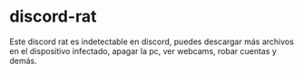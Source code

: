 # discord-rat
Este discord rat es indetectable en discord, puedes descargar más archivos en el dispositivo infectado, apagar la pc, ver webcams, robar cuentas y demás.
